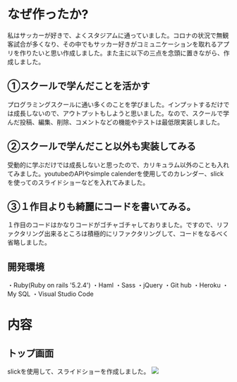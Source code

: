 # なぜ作ったか?
私はサッカーが好きで、よくスタジアムに通っていました。コロナの状況で無観客試合が多くなり、その中でもサッカー好きがコミュニケーションを取れるアプリを作りたいと思い作成しました。また主に以下の三点を念頭に置きながら、作成しました。
## ①スクールで学んだことを活かす
プログラミングスクールに通い多くのことを学びました。インプットするだけでは成長しないので、アウトプットもしようと思いました。なので、スクールで学んだ投稿、編集、削除、コメントなどの機能やテストは最低限実装しました。
## ②スクールで学んだこと以外も実装してみる
受動的に学ぶだけでは成長しないと思ったので、カリキュラム以外のことも入れてみました。youtubeのAPIやsimple calenderを使用してのカレンダー、slickを使ってのスライドショーなどを入れてみました。
## ③１作目よりも綺麗にコードを書いてみる。
１作目のコードはかなりコードがゴチャゴチャしておりました。ですので、リファクタリング出来るところは積極的にリファクタリングして、コードをなるべく省略しました。

## 開発環境
・Ruby(Ruby on rails '5.2.4')
・Haml
・Sass
・jQuery
・Git hub
・Heroku
・My SQL
・Visual Studio Code

# 内容
## トップ画面
slickを使用して、スライドショーを作成しました。
![](https://i.gyazo.com/3b43905b157b00a7314b5a642e1f38de.jpg)

